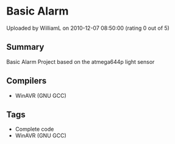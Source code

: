 # Basic Alarm

Uploaded by WilliamL on 2010-12-07 08:50:00 (rating 0 out of 5)

## Summary

Basic Alarm Project based on the atmega644p light sensor

## Compilers

- WinAVR (GNU GCC)

## Tags

- Complete code
- WinAVR (GNU GCC)
